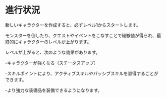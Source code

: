 # 進行状況

新しいキャラクターを作成すると、必ずレベル1からスタートします。

モンスターを倒したり、クエストやイベントをこなすことで経験値が得られ、最終的にキャラクターのレベルが上がります。

レベルが上がると、次のような効果があります。

\-キャラクターが強くなる（ステータスアップ）

\-スキルポイントにより、アクティブスキルやパッシブスキルを習得することができます。

\-より強力な装備品を装備できるようになります。
